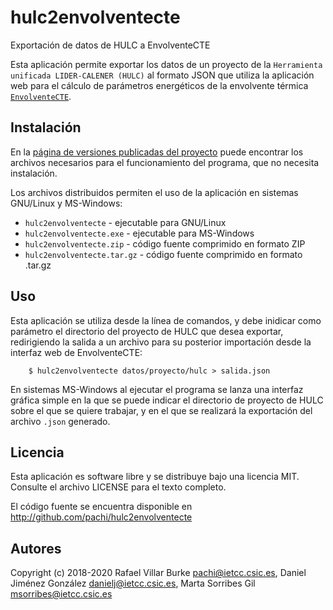 # hulc2envolventecte

Exportación de datos de HULC a EnvolventeCTE

Esta aplicación permite exportar los datos de un proyecto de la `Herramienta unificada LIDER-CALENER (HULC)` al formato JSON que utiliza la aplicación web para el cálculo de parámetros energéticos de la envolvente térmica [`EnvolventeCTE`](https://pachi.github.io/envolventecte).

## Instalación

En la [página de versiones publicadas del proyecto](http://github.com/pachi/hulc2envolventecte/releases) puede encontrar los archivos necesarios para el funcionamiento del programa, que no necesita instalación.

Los archivos distribuidos permiten el uso de la aplicación en sistemas GNU/Linux y MS-Windows:

- `hulc2envolventecte` - ejecutable para GNU/Linux
- `hulc2envolventecte.exe` - ejecutable para MS-Windows
- `hulc2envolventecte.zip` - código fuente comprimido en formato ZIP
- `hulc2envolventecte.tar.gz` - código fuente comprimido en formato .tar.gz


## Uso

Esta aplicación se utiliza desde la línea de comandos, y debe inidicar como parámetro el directorio del proyecto de HULC que desea exportar, redirigiendo la salida a un archivo para su posterior importación desde la interfaz web de EnvolventeCTE:

```
    $ hulc2envolventecte datos/proyecto/hulc > salida.json
```

En sistemas MS-Windows al ejecutar el programa se lanza una interfaz gráfica simple en la que se puede indicar el directorio de proyecto de HULC sobre el que se quiere trabajar, y en el que se realizará la exportación del archivo `.json` generado.

## Licencia

Esta aplicación es software libre y se distribuye bajo una licencia MIT. Consulte el archivo LICENSE para el texto completo.

El código fuente se encuentra disponible en http://github.com/pachi/hulc2envolventecte

## Autores

Copyright (c) 2018-2020 Rafael Villar Burke <pachi@ietcc.csic.es>,  Daniel Jiménez González <danielj@ietcc.csic.es>, Marta Sorribes Gil <msorribes@ietcc.csic.es>
